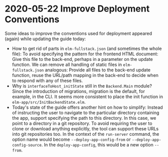 # 2020-05-22 Improve Deployment Conventions

Some ideas to improve the conventions used for deployment appeared (again) while updating the guide today:

+ How to get rid of parts in `elm-fullstack.json` (and sometimes the whole file): To avoid specifying the pattern for the frontend HTML document: Give this file to the back-end, perhaps in a parameter on the update function. We can remove all handling of static files in `elm-fullstack.json` analogous: Provide all files to the back-end update function,  reuse the URL/path mapping in the back-end to decide when to respond with any of these files.
+ Why is `interfaceToHost_initState` still in the `Backend.Main` module? Since the introduction of migrations, migration is the default, for example, in the CLI. It seems more consistent to place the init function in `elm-app/src/InitBackendState.elm`.
+ Today's state of the guide offers another hint on how to simplify: Instead of instructing the user to navigate to the particular directory containing the app, support specifying the path to this directory. In this case, we point to a directory in a git repository. To avoid requiring the user to clone or download anything explicitly, the tool can support these URLs into git repositories too. In the context of the `run-server` command, the option name would become `--deploy-app-config-from` or `--deploy-app-config-source`. In the `deploy-app-config`, this would be a new option `--from`.
